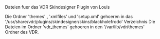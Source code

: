 Dateien fuer das VDR Skindesigner Plugin von Louis

Die Ordner 'themes' , 'xmlfiles' und 'setup.xml' gehoeren in das '/usr/share/vdr/plugins/skindesigner/skins/blackholefrodo' Verzeichnis Die Dateien im Ordner 'vdr_themes' gehoeren in den '/var/lib/vdr/themes' Ordner des VDR.

